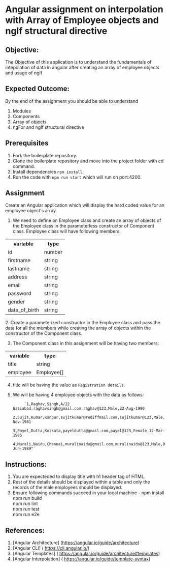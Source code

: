 # Angular assignment on interpolation with Array of Employee objects and ngIf structural directive

## Objective:

The Objective of this application is to understand the fundamentals of intepolation of data in angular after creating an array of employee objects and usage of ngIf

## Expected Outcome:

By the end of the assignment you should be able to understand

1. Modules
2. Components
3. Array of objects
4. ngFor and ngIf structural directive


## Prerequisites


1. Fork the boilerplate repository.
2. Clone the boilerplate repository and move into the project folder with cd command.
3. Install dependencies `npm install`.
4. Run the code with `npm run start` which will run on port:4200.

## Assignment

Create an Angular application which will display the hard coded value for an employee object's array.

1. We need to define an Employee class and create an array of objects of the Employee class in the parameterless constructor of Component class. Employee class will have following
   members.


  <table>
  <tr><th>variable</th><th>type</th></tr>
  <tr><td>id</td><td>number</td></tr>
  <tr><td>firstname</td><td>string</td></tr>
  <tr><td>lastname</td><td>string</td></tr> 
  <tr><td>address</td><td>string</td></tr> 
  <tr><td>email</td><td>string</td></tr> 
  <tr><td>password</td><td>string</td></tr> 
  <tr><td>gender</td><td>string</td></tr> 
  <tr><td>date_of_birth</td><td>string</td></tr> 
  </table>
2. Create a parameterized constructor in the Employee class and pass the data for all the members while creating the array of objects within the constructor of the Component class.
  
3. The Component class in this assignment will be having two members:
  
 <table>
  <tr><th>variable</th><th>type</th></tr>
  <tr><td>title</td><td>string</td></tr>
  <tr><td>employee</td><td>Employee[]</td></tr>
  <table>

4. title will be having the value as `Registration details`. 
5. We will be having 4 employee objects with the data as follows:

            `1,Raghav,Singh,A/22 Gaziabad,raghavsingh@gmail.com,raghav@123,Male,22-Aug-1990
             2,Sujit,Kumar,Kanpur,sujitkumar@rediffmail.com,sujitkumar@123,Male,12-Nov-1981
             3,Payel,Dutta,Kolkata,payeldutta@gmail.com,payel@123,Female,12-Mar-1985
             4,Murali,Naidu,Chennai,muralinaidu@gmail.com,muralinaidu@123,Male,05-Jun-1989"`


## Instructions:

1. You are expecteded to display title with h1 header tag of HTML.
2. Rest of the details should be displayed within a table and only the records of the male employees should be displayed.
3. Ensure following commands succeed in your local machine -
npm install \
npm run build \
npm run lint \
npm run test \
npm run e2e


## References:

1. [Angular Architecture] (https://angular.io/guide/architecture)
2. [Angular CLI] ( https://cli.angular.io/)
3. [Angular Templates] ( https://angular.io/guide/architecture#templates)
4. [Angular Interpolation] ( https://angular.io/guide/template-syntax)








